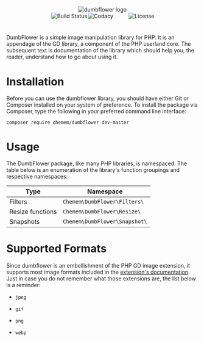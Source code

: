 <div style="display: flex; flex-wrap: nowrap; flex-flow: column; align-content: center; align-items: center; justify-content: center;">
    <img src="https://ucarecdn.com/43f41248-6a21-4428-88b7-084e1f13e050/dumbflowerlogo480x270.png" alt="dumbflower logo">
    <div style="display: flex; flex-flow: row; height: 20px; flex-wrap: nowrap; margin-bottom: 1.4rem;">
        <img alt="Build Status" style="max-width: 105px; margin-left: 2px;" onClick="location.href='https://travis-ci.org/ace411/dumbflower'" src="https://travis-ci.org/ace411/dumbflower.svg?branch=master">
        <img alt="Codacy Badge" style="max-width: 105px; margin-left: 2px;" onClick="location.href='https://www.codacy.com/app/ace411/dumbflower?utm_source=github.com&amp;utm_medium=referral&amp;utm_content=ace411/dumbflower&amp;utm_campaign=Badge_Grade'" src="https://api.codacy.com/project/badge/Grade/86961fde07564ec388c4a93582f6ba7a">
        <img alt="License" style="max-width: 105px; margin-left: 2px;" onClick="location.href='https://packagist.org/packages/chemem/dumbflower'" src="https://poser.pugx.org/chemem/dumbflower/license">
    </div>
</div>

DumbFlower is a simple image manipulation library for PHP. It is an appendage of the GD library, a component of the PHP userland core. The subsequent text is documentation of the library which should help you, the reader, understand how to go about using it.

# Installation

Before you can use the dumbflower library, you should have either Git or Composer installed on your system of preference. To install the package via Composer, type the following in your preferred command line interface:

```
composer require chemem/dumbflower dev-master
```


# Usage
 
 The DumbFlower package, like many PHP libraries, is namespaced. The table below is an enumeration of the library's function groupings and respective namespaces:

| Type             | Namespace                         |
|------------------|-----------------------------------|
| Filters          | ```Chemem\DumbFlower\Filters\```  |
| Resize functions | ```Chemem\DumbFlower\Resize\```   |
| Snapshots        | ```Chemem\DumbFlower\Snapshot\``` |

# Supported Formats

Since dumbflower is an embellishment of the PHP GD image extension, it supports most image formats included in the [extension's documentation](http://php.net/manual/en/book.image.php). Just in case you do not remember what those extensions are, the list below is a reminder:

- ```jpeg```

- ```gif```

- ```png```

- ```webp```
